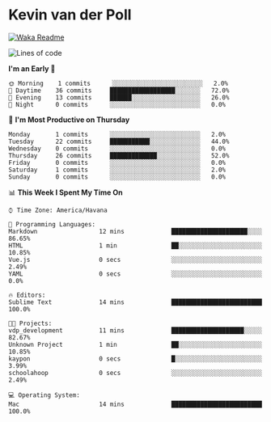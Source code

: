 # Kevin van der Poll

[![Waka Readme](https://github.com/kaypon/kaypon/actions/workflows/main.yml/badge.svg)](https://github.com/kaypon/kaypon/actions/workflows/main.yml)


<!--START_SECTION:waka-->
![Lines of code](https://img.shields.io/badge/From%20Hello%20World%20I%27ve%20Written-77909%20lines%20of%20code-blue)

**I'm an Early 🐤** 

```text
🌞 Morning    1 commits      ░░░░░░░░░░░░░░░░░░░░░░░░░   2.0% 
🌆 Daytime    36 commits     ██████████████████░░░░░░░   72.0% 
🌃 Evening    13 commits     ██████░░░░░░░░░░░░░░░░░░░   26.0% 
🌙 Night      0 commits      ░░░░░░░░░░░░░░░░░░░░░░░░░   0.0%

```
📅 **I'm Most Productive on Thursday** 

```text
Monday       1 commits      ░░░░░░░░░░░░░░░░░░░░░░░░░   2.0% 
Tuesday      22 commits     ███████████░░░░░░░░░░░░░░   44.0% 
Wednesday    0 commits      ░░░░░░░░░░░░░░░░░░░░░░░░░   0.0% 
Thursday     26 commits     █████████████░░░░░░░░░░░░   52.0% 
Friday       0 commits      ░░░░░░░░░░░░░░░░░░░░░░░░░   0.0% 
Saturday     1 commits      ░░░░░░░░░░░░░░░░░░░░░░░░░   2.0% 
Sunday       0 commits      ░░░░░░░░░░░░░░░░░░░░░░░░░   0.0%

```


📊 **This Week I Spent My Time On** 

```text
⌚︎ Time Zone: America/Havana

💬 Programming Languages: 
Markdown                 12 mins             █████████████████████░░░░   86.65% 
HTML                     1 min               ██░░░░░░░░░░░░░░░░░░░░░░░   10.85% 
Vue.js                   0 secs              ░░░░░░░░░░░░░░░░░░░░░░░░░   2.49% 
YAML                     0 secs              ░░░░░░░░░░░░░░░░░░░░░░░░░   0.0%

🔥 Editors: 
Sublime Text             14 mins             █████████████████████████   100.0%

🐱‍💻 Projects: 
vdp_development          11 mins             ████████████████████░░░░░   82.67% 
Unknown Project          1 min               ██░░░░░░░░░░░░░░░░░░░░░░░   10.85% 
kaypon                   0 secs              █░░░░░░░░░░░░░░░░░░░░░░░░   3.99% 
schoolahoop              0 secs              ░░░░░░░░░░░░░░░░░░░░░░░░░   2.49%

💻 Operating System: 
Mac                      14 mins             █████████████████████████   100.0%

```


<!--END_SECTION:waka-->
